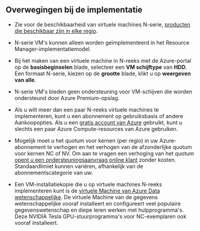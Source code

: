 ## <a name="deployment-considerations"></a>Overwegingen bij de implementatie

* Zie voor de beschikbaarheid van virtuele machines N-serie, [producten die beschikbaar zijn in elke regio](https://azure.microsoft.com/en-us/regions/services/).

* N-serie VM's kunnen alleen worden geïmplementeerd in het Resource Manager-implementatiemodel.

* Bij het maken van een virtuele machine in N-reeks met de Azure-portal op de **basisbeginselen** blade, selecteer een **VM schijftype** van **HDD**. Een formaat N-serie, kiezen op de **grootte** blade, klikt u op **weergeven van alle**.

* N-serie VM's bieden geen ondersteuning voor VM-schijven die worden ondersteund door Azure Premium-opslag.

* Als u wilt meer dan een paar N-reeks virtuele machines te implementeren, kunt u een abonnement op gebruiksbasis of andere Aankoopopties. Als u een [gratis account van Azure](https://azure.microsoft.com/free/) gebruikt, kunt u slechts een paar Azure Compute-resources van Azure gebruiken.

* Mogelijk moet u het quotum voor kernen (per regio) in uw Azure-abonnement te verhogen en het verhogen van de afzonderlijke quotum voor kernen NC of NV. Om aan te vragen een verhoging van het quotum [opent u een ondersteuningsaanvraag online klant](../articles/azure-supportability/how-to-create-azure-support-request.md) zonder kosten. Standaardlimiet kunnen variëren, afhankelijk van de abonnementscategorie van uw.

* Een VM-installatiekopie die u op virtuele machines N-reeks implementeren kunt is de [virtuele Machine van Azure Data wetenschappelijke](../articles/machine-learning/data-science-virtual-machine/overview.md). De virtuele Machine van de gegevens wetenschappelijke vooraf installeert en configureert veel populaire gegevenswetenschap en diepe leren werken met hulpprogramma's. Deze NVIDIA Tesla GPU-stuurprogramma's voor NC-exemplaren ook vooraf installeert.





